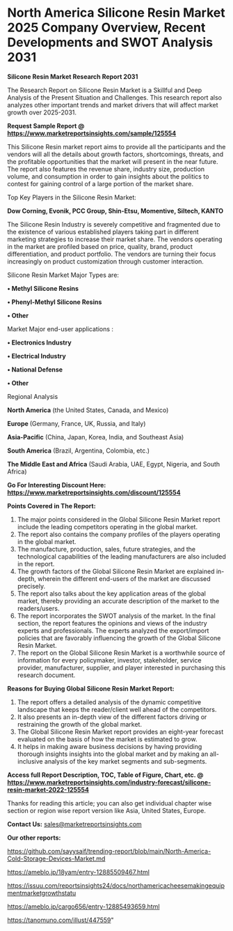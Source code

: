 # North America Silicone Resin Market 2025 Company Overview, Recent Developments and SWOT Analysis 2031

<strong>Silicone Resin Market Research Report 2031</strong>

The Research Report on Silicone Resin Market is a Skillful and Deep Analysis of the Present Situation and Challenges. This research report also analyzes other important trends and market drivers that will affect market growth over 2025-2031.

<strong>Request Sample Report @ <a href=https://www.marketreportsinsights.com/sample/125554>https://www.marketreportsinsights.com/sample/125554</a></strong>

This Silicone Resin market report aims to provide all the participants and the vendors will all the details about growth factors, shortcomings, threats, and the profitable opportunities that the market will present in the near future. The report also features the revenue share, industry size, production volume, and consumption in order to gain insights about the politics to contest for gaining control of a large portion of the market share.

Top Key Players in the Silicone Resin Market:

<strong>Dow Corning, Evonik, PCC Group, Shin-Etsu, Momentive, Siltech, KANTO</strong>

The Silicone Resin Industry is severely competitive and fragmented due to the existence of various established players taking part in different marketing strategies to increase their market share. The vendors operating in the market are profiled based on price, quality, brand, product differentiation, and product portfolio. The vendors are turning their focus increasingly on product customization through customer interaction.

Silicone Resin Market Major Types are:

<strong>• Methyl Silicone Resins

• Phenyl-Methyl Silicone Resins

• Other</strong>

Market Major end-user applications :

<strong>• Electronics Industry

• Electrical Industry

• National Defense

• Other</strong>

Regional Analysis

</u><strong><b>North America</b></strong> (the United States, Canada, and Mexico)

<strong><b>Europe </b></strong>(Germany, France, UK, Russia, and Italy)

<strong><b>Asia-Pacific</b></strong> (China, Japan, Korea, India, and Southeast Asia)

<strong><b>South America</b></strong> (Brazil, Argentina, Colombia, etc.)

<strong><b>The Middle East and Africa</b></strong> (Saudi Arabia, UAE, Egypt, Nigeria, and South Africa)

<strong>Go For Interesting Discount Here: <a href=https://www.marketreportsinsights.com/discount/125554>https://www.marketreportsinsights.com/discount/125554</a></strong>

<strong>Points Covered in The Report:</strong>
<ol>
  <li>The major points considered in the Global Silicone Resin Market report include the leading competitors operating in the global market.</li>
  <li>The report also contains the company profiles of the players operating in the global market.</li>
  <li>The manufacture, production, sales, future strategies, and the technological capabilities of the leading manufacturers are also included in the report.</li>
  <li>The growth factors of the Global Silicone Resin Market are explained in-depth, wherein the different end-users of the market are discussed precisely.</li>
  <li>The report also talks about the key application areas of the global market, thereby providing an accurate description of the market to the readers/users.</li>
  <li>The report incorporates the SWOT analysis of the market. In the final section, the report features the opinions and views of the industry experts and professionals. The experts analyzed the export/import policies that are favorably influencing the growth of the Global Silicone Resin Market.</li>
  <li>The report on the Global Silicone Resin Market is a worthwhile source of information for every policymaker, investor, stakeholder, service provider, manufacturer, supplier, and player interested in purchasing this research document.</li>
</ol>
<strong>Reasons for Buying Global Silicone Resin Market Report:</strong>

<ol>
  <li>The report offers a detailed analysis of the dynamic competitive landscape that keeps the reader/client well ahead of the competitors.</li>
  <li>It also presents an in-depth view of the different factors driving or restraining the growth of the global market.</li>
  <li>The Global Silicone Resin Market report provides an eight-year forecast evaluated on the basis of how the market is estimated to grow.</li>
  <li>It helps in making aware business decisions by having providing thorough insights insights into the global market and by making an all-inclusive analysis of the key market segments and sub-segments.</li>
</ol>
<strong>Access full Report Description, TOC, Table of Figure, Chart, etc. @ <a href=https://www.marketreportsinsights.com/industry-forecast/silicone-resin-market-2022-125554>https://www.marketreportsinsights.com/industry-forecast/silicone-resin-market-2022-125554</a></strong>


Thanks for reading this article; you can also get individual chapter wise section or region wise report version like Asia, United States, Europe.

<strong>Contact Us:</strong>
sales@marketreportsinsights.com

<strong>Our other reports:</strong>

<a href=https://github.com/sayysaif/trending-report/blob/main/North-America-Cold-Storage-Devices-Market.md>https://github.com/sayysaif/trending-report/blob/main/North-America-Cold-Storage-Devices-Market.md</a>

<a href=https://ameblo.jp/18yam/entry-12885509467.html>https://ameblo.jp/18yam/entry-12885509467.html</a>

<a href=https://issuu.com/reportsinsights24/docs/northamericacheesemakingequipmentmarketgrowthstatu>https://issuu.com/reportsinsights24/docs/northamericacheesemakingequipmentmarketgrowthstatu</a>

<a href=https://ameblo.jp/cargo656/entry-12885493659.html>https://ameblo.jp/cargo656/entry-12885493659.html</a>

<a href=https://tanomuno.com/illust/447559>https://tanomuno.com/illust/447559</a>"
